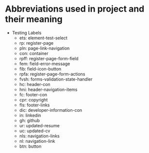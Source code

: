 # Abbreviations used in project and their meaning

- Testing Labels
  - ets: element-test-select
  - rp: register-page
  - pln: page-link-navigation
  - con: container
  - rpff: register-page-form-field
  - fem: field-error-message
  - fib: field-icon-button
  - rpfa: register-page-form-actions
  - fvsh: forms-validation-state-handler
  - hc: header-con
  - hni: header-navigation-items
  - fc: footer-con
  - cpr: copyright
  - fls: footer-links
  - dic: developer-information-con
  - in: linkedin
  - gh: github
  - ur: updated-resume
  - uc: updated-cv
  - nls: navigation-links
  - nl: navigation-link
  - btn: button
